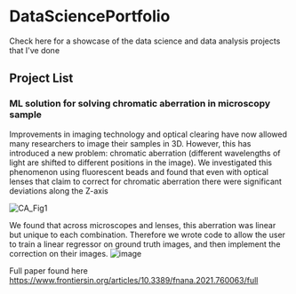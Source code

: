# DataSciencePortfolio
Check here for a showcase of the data science and data analysis projects that I've done

## Project List
### ML solution for solving chromatic aberration in microscopy sample
Improvements in imaging technology and optical clearing have now allowed many researchers to image their samples in 3D. However, this has introduced a new problem: chromatic aberration (different wavelengths of light are shifted to different positions in the image). We investigated this phenomenon using fluorescent beads and found that even with optical lenses that claim to correct for chromatic aberration there were significant deviations along the Z-axis

![CA_Fig1](https://github.com/mleiwe/DataSciencePortfolio/assets/29621219/38524d2c-894e-41a5-a9a3-7f465d0da9f7)

We found that across microscopes and lenses, this aberration was linear but unique to each combination. Therefore we wrote code to allow the user to train a linear regressor on ground truth images, and then implement the correction on their images.
![image](https://github.com/mleiwe/DataSciencePortfolio/assets/29621219/3e733129-7ea1-440c-89ed-159d07a8ce16)

Full paper found here https://www.frontiersin.org/articles/10.3389/fnana.2021.760063/full
